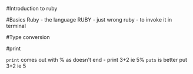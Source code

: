 #Introduction to ruby

#Basics
Ruby - the language
RUBY - just wrong
ruby - to invoke it in terminal


#Type conversion


#print

```print``` comes out with % as doesn't end - print 3+2   ie 5%
```puts``` is better put 3+2  ie 5
